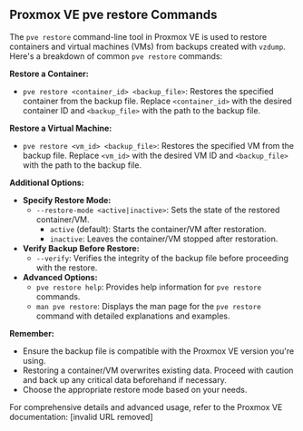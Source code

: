 ## Proxmox VE pve restore Commands

The `pve restore` command-line tool in Proxmox VE is used to restore containers and virtual machines (VMs) from backups created with `vzdump`. Here's a breakdown of common `pve restore` commands:

**Restore a Container:**

* `pve restore <container_id> <backup_file>`: Restores the specified container from the backup file. Replace `<container_id>` with the desired container ID and `<backup_file>` with the path to the backup file.

**Restore a Virtual Machine:**

* `pve restore <vm_id> <backup_file>`: Restores the specified VM from the backup file. Replace `<vm_id>` with the desired VM ID and `<backup_file>` with the path to the backup file.

**Additional Options:**

* **Specify Restore Mode:**
    * `--restore-mode <active|inactive>`: Sets the state of the restored container/VM. 
        * `active` (default): Starts the container/VM after restoration.
        * `inactive`: Leaves the container/VM stopped after restoration.
* **Verify Backup Before Restore:**
    * `--verify`: Verifies the integrity of the backup file before proceeding with the restore.
* **Advanced Options:**
    * `pve restore help`: Provides help information for `pve restore` commands.
    * `man pve restore`: Displays the man page for the `pve restore` command with detailed explanations and examples.

**Remember:**

* Ensure the backup file is compatible with the Proxmox VE version you're using.
* Restoring a container/VM overwrites existing data. Proceed with caution and back up any critical data beforehand if necessary.
* Choose the appropriate restore mode based on your needs.

For comprehensive details and advanced usage, refer to the Proxmox VE documentation: [invalid URL removed]